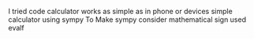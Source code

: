 I  tried code calculator works as simple as in phone or devices
simple calculator using sympy
To Make sympy consider mathematical sign used evalf
